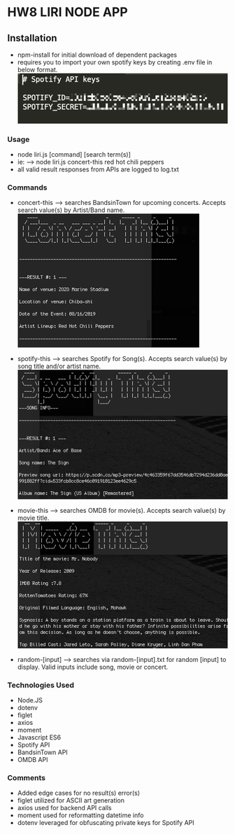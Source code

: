 # HW8 LIRI NODE APP

## Installation 
* npm-install for initial download of dependent packages
* requires you to import your own spotify keys by creating .env file in below format.
![spotify keys](./imgs/spotifykeys.png "Spotify Keys Screenshot")

### Usage
* node liri.js [command] [search term(s)]
* ie: --> node liri.js concert-this red hot chili peppers
* all valid result responses from APIs are logged to log.txt

### Commands
* concert-this --> searches BandsinTown for upcoming concerts. Accepts search value(s) by Artist/Band name.
![concert-this-screenshot](./imgs/concert.png "Concert This")

* spotify-this --> searches Spotify for Song(s). Accepts search value(s) by song title and/or artist name.
![spotify-this-screenshot](./imgs/song.png "Spotify This")

* movie-this --> searches OMDB for movie(s). Accepts search value(s) by movie title.
![movie-this-screenshot](./imgs/movie.png "Movie This")

* random-[input] --> searches via random-[input].txt for random [input] to display. Valid inputs include song, movie or concert. 


### Technologies Used
* Node.JS 
* dotenv
* figlet
* axios
* moment
* Javascript ES6
* Spotify API
* BandsinTown API
* OMDB API

### Comments
* Added edge cases for no result(s) error(s)
* figlet utilized for ASCII art generation
* axios used for backend API calls
* moment used for reformatting datetime info
* dotenv leveraged for obfuscating private keys for Spotify API
